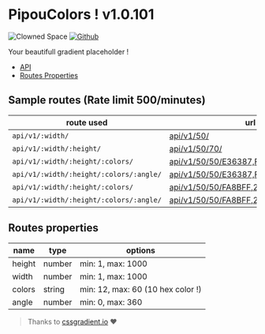 # PipouColors ! v1.0.101

![Clowned Space](https://img.shields.io/badge/CLOWNED-SPACE-fca5a5?style=for-the-badge)
[![Github](https://img.shields.io/badge/PipouColors-SPACE-fca5a5?style=for-the-badge&logo=github)](https://github.com/Nobodyno-boop/pipoucolor)

Your beautifull gradient placeholder !

- [API](#sample-routes-rate-limit-500minutes)
- [Routes Properties](#routes-properties)

## Sample routes (Rate limit 500/minutes)

| route used                              | url                                                                            | result                                        |
| --------------------------------------- | ------------------------------------------------------------------------------ | --------------------------------------------- |
| `api/v1/:width/`                        | [api/v1/50/](api/v1/50/)                                                       | ![api](api/v1/50/)                            |
| `api/v1/:width/:height/`                | [api/v1/50/70/](api/v1/50/70/)                                                 | ![api](api/v1/50/70/)                         |
| `api/v1/:width/:height/:colors/`        | [api/v1/50/50/E36387,FCFFA6/](api/v1/50/50/E36387,FCFFA6/)                     | ![api](api/v1/50/50/E36387,FCFFA6/)           |
| `api/v1/:width/:height/:colors/:angle/` | [api/v1/50/50/E36387,FCFFA6/180/](api/v1/50/50/E36387,FCFFA6/180/)             | ![api](api/v1/50/50/E36387,FCFFA6/180/)       |
| `api/v1/:width/:height/:colors/`        | [api/v1/50/50/FA8BFF,2BD2FF,2BFF88/](api/v1/50/50/FA8BFF,2BD2FF,2BFF88/)       | ![api](api/v1/50/50/FA8BFF,2BD2FF,2BFF88/)    |
| `api/v1/:width/:height/:colors/:angle/` | [api/v1/50/50/FA8BFF,2BD2FF,2BFF88/90/](api/v1/50/50/FA8BFF,2BD2FF,2BFF88/90/) | ![api](api/v1/50/50/FA8BFF,2BD2FF,2BFF88/90/) |

## Routes properties

| name   | type   | options                           |
| ------ | ------ | --------------------------------- |
| height | number | min: 1, max: 1000                 |
| width  | number | min: 1, max: 1000                 |
| colors | string | min: 12, max: 60 (10 hex color !) |
| angle  | number | min: 0, max: 360                  |

> Thanks to [cssgradient.io](https://cssgradient.io/gradient-backgrounds/) ♥
